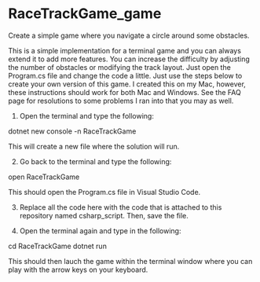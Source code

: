 # RaceTrackGame_game
Create a simple game where you navigate a circle around some obstacles. 

This is a simple implementation for a terminal game and you can always extend it to add more features. You can increase the difficulty by adjusting the number of obstacles or modifying the track layout. Just open the Program.cs file and change the code a little. Just use the steps below to create your own version of this game. I created this on my Mac, however, these instructions should work for both Mac and Windows. See the FAQ page for resolutions to some problems I ran into that you may as well. 

1. Open the terminal and type the following:

dotnet new console -n RaceTrackGame

This will create a new file where the solution will run. 

2. Go back to the terminal and type the following:

open RaceTrackGame

This should open the Program.cs file in Visual Studio Code. 

3. Replace all the code here with the code that is attached to this repository named csharp_script. Then, save the file. 

4. Open the terminal again and type in the following:

cd RaceTrackGame
dotnet run

This should then lauch the game within the terminal window where you can play with the arrow keys on your keyboard. 



